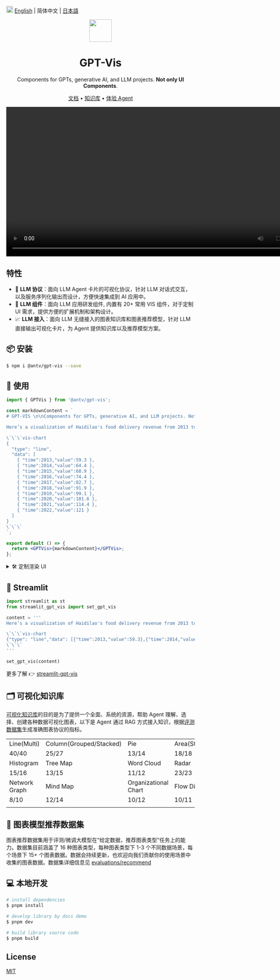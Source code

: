 <img src="https://gw.alipayobjects.com/zos/antfincdn/R8sN%24GNdh6/language.svg" width="18"> [English](./README.md) | 简体中文 | [日本語](./README.ja-JP.md)

<div align="center">
  <img src="https://github.com/eosphoros-ai/GPT-Vis/assets/17919400/c8804ffb-d3d6-45d3-846f-cf217681ab05" height=60">
</div>

<h1 align="center">GPT-Vis</h1>

<div align="center">

Components for GPTs, generative AI, and LLM projects. **Not only UI Components**.

<p align="center">
  <a href="https://gpt-vis.antv.vision" target="_blank">文档</a> •
  <a href="/knowledges" target="_blank">知识库</a> •
  <a href="https://tbox.alipay.com/experience/202410APr1n200110168?id=20241122F8eB00104644" target="_blank">体验 Agent</a>
</p>
</div>

<div align="center">
  <video src="https://gw.alipayobjects.com/v/huamei_qa8qxu/afts/video/A*9ynjRpJI3gwAAAAAAAAAAAAADmJ7AQ" controls="controls" autoplay="autoplay" width="800"  height="auto"></video>
</div>

## 特性

- 🤖 **LLM 协议**：面向 LLM Agent 卡片的可视化协议，针对 LLM 对话式交互，以及服务序列化输出而设计，方便快速集成到 AI 应用中。
- 🍡 **LLM 组件**：面向 LLM 应用研发组件, 内置有 20+ 常用 VIS 组件，对于定制 UI 需求，提供方便的扩展机制和架构设计。
- 📈 **LLM 接入**：面向 LLM 无缝接入的图表知识库和图表推荐模型，针对 LLM 直接输出可视化卡片，为 Agent 提供知识库以及推荐模型方案。

## 📦 安装

```bash
$ npm i @antv/gpt-vis --save
```

## 🔨 使用

```jsx
import { GPTVis } from '@antv/gpt-vis';

const markdownContent = `
# GPT-VIS \n\nComponents for GPTs, generative AI, and LLM projects. Not only UI Components.

Here’s a visualization of Haidilao's food delivery revenue from 2013 to 2022. You can see a steady increase over the years, with notable *growth* particularly in recent years.

\`\`\`vis-chart
{
  "type": "line",
  "data": [
    { "time":2013,"value":59.3 },
    { "time":2014,"value":64.4 },
    { "time":2015,"value":68.9 },
    { "time":2016,"value":74.4 },
    { "time":2017,"value":82.7 },
    { "time":2018,"value":91.9 },
    { "time":2019,"value":99.1 },
    { "time":2020,"value":101.6 },
    { "time":2021,"value":114.4 },
    { "time":2022,"value":121 }
  ]
}
\`\`\`
`;

export default () => {
  return <GPTVis>{markdownContent}</GPTVis>;
};
```

<details>
<summary>🛠 定制渲染 UI</summary>

```jsx
import { GPTVisLite, withChartCode, ChartType, Pie } from '@antv/gpt-vis';

const markdownContent = `
\`\`\`my-ui
my data
\`\`\`

\`\`\`vis-chart
{
  "type": "pie",
  "data": [
    { "category": "分类一", "value": 27 },
    { "category": "分类二", "value": 25 },
    { "category": "分类三", "value": 18 },
    { "category": "其他", "value": 5 }
  ]
}
\`\`\`
`;

const customRenderers = { 'my-ui': ({ children }) => <div>{children}</div> };
const components = {
  code: withChartCode({
    languageRenderers: customRenderers, // register custom block renderer
    components: { [ChartType.Pie]: Pie }, // register a pie chart
  }),
};

export default () => {
  return <GPTVisLite components={components}>{markdownContent}</GPTVisLite>;
};
```

</details>

## 🐍 Streamlit

```python
import streamlit as st
from streamlit_gpt_vis import set_gpt_vis

content = '''
Here’s a visualization of Haidilao's food delivery revenue from 2013 to 2022. You can see a steady increase over the years, with notable *growth* particularly in recent years.

\`\`\`vis-chart
{"type": "line","data": [{"time":2013,"value":59.3},{"time":2014,"value":64.4},{"time":2015,"value":68.9},{"time":2016,"value":74.4},{"time":2017,"value":82.7},{"time":2018,"value":91.9},{"time":2019,"value":99.1},{"time":2020,"value":101.6},{"time":2021,"value":114.4},{"time":2022,"value":121}]}
\`\`\`
'''

set_gpt_vis(content)
```

更多了解 👉 [streamlit-gpt-vis](https://github.com/antvis/GPT-Vis/tree/main/bindings/streamlit-gpt-vis)

## 🗂 可视化知识库

[可视化知识库](https://github.com/antvis/GPT-Vis/tree/main/knowledges)的目的是为了提供一个全面、系统的资源，帮助 Agent 理解、选择、创建各种数据可视化图表，以下是 Agent 通过 RAG 方式接入知识，根据[评测数据集](https://github.com/antvis/GPT-Vis/tree/main/evaluations/datastes/chart)生成准确图表协议的指标。

|               |                         |                      |               |                      |                 |         |
| ------------- | ----------------------- | -------------------- | ------------- | -------------------- | --------------- | ------- |
| Line(Multi)   | Column(Grouped/Stacked) | Pie                  | Area(Stacked) | Bar(Grouped/Stacked) | Scatter(Bubble) | Heatmap |
| 40/40         | 25/27                   | 13/14                | 18/18         | 18/20                | 10/10           | 9/10    |
| Histogram     | Tree Map                | Word Cloud           | Radar         | Dual Axis            | Rich Text NTV   | Pin Map |
| 15/16         | 13/15                   | 11/12                | 23/23         | 13/14                | 7.3/10          | 10/11   |
| Network Graph | Mind Map                | Organizational Chart | Flow Diagram  | Fishbone Diagram     |                 |         |
| 8/10          | 12/14                   | 10/12                | 10/11         | 10/12                |                 |         |
|               |                         |                      |               |                      |                 |         |

## 🤖 图表模型推荐数据集

图表推荐数据集用于评测/微调大模型在“给定数据，推荐图表类型”任务上的能力。数据集目前涵盖了 16 种图表类型，每种图表类型下 1-3 个不同数据场景，每个场景下 15+ 个图表数据。数据会持续更新，也欢迎向我们贡献你的使用场景中收集的图表数据。数据集详细信息见 [evaluations/recommend](https://github.com/antvis/GPT-Vis/blob/main/evaluations/datastes/recommend/README.md)

## 💻 本地开发

```bash
# install dependencies
$ pnpm install

# develop library by docs demo
$ pnpm dev

# build library source code
$ pnpm build
```

## License

[MIT](./LICENSE)
